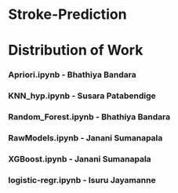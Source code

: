 # Stroke-Prediction
# Distribution of Work
### Apriori.ipynb - Bhathiya Bandara 
### KNN_hyp.ipynb - Susara Patabendige 
### Random_Forest.ipynb - Bhathiya Bandara 
### RawModels.ipynb - Janani Sumanapala 
### XGBoost.ipynb - Janani Sumanapala 
### logistic-regr.ipynb - Isuru Jayamanne 
